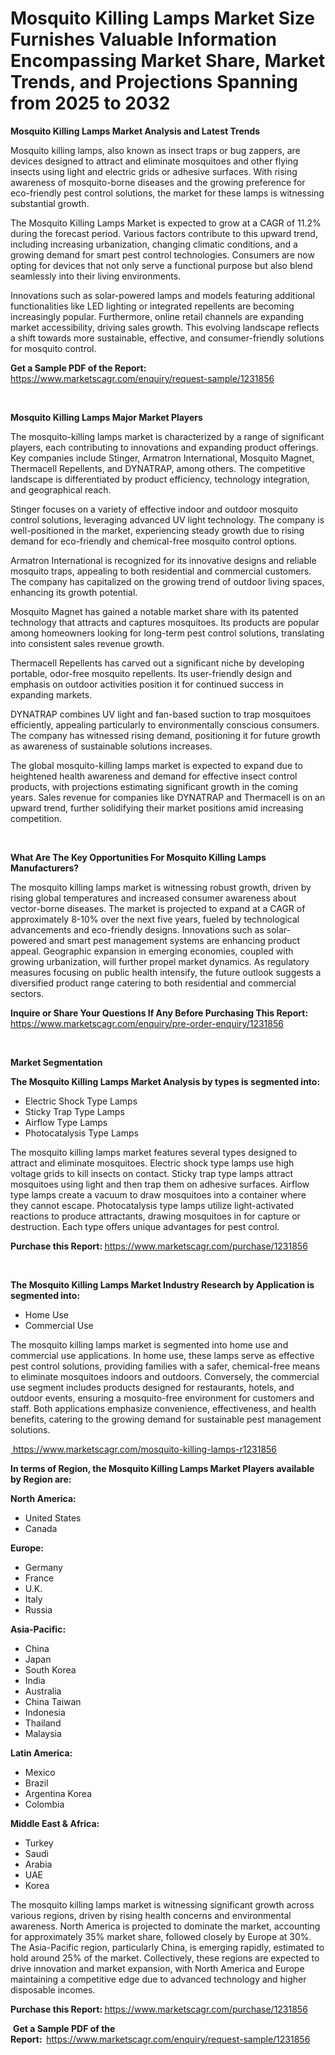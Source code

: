 <p><h1>Mosquito Killing Lamps Market Size Furnishes Valuable Information Encompassing Market Share, Market Trends, and Projections Spanning from 2025 to 2032</h1></p><p><strong>Mosquito Killing Lamps Market Analysis and Latest Trends</strong></p>
<p><p>Mosquito killing lamps, also known as insect traps or bug zappers, are devices designed to attract and eliminate mosquitoes and other flying insects using light and electric grids or adhesive surfaces. With rising awareness of mosquito-borne diseases and the growing preference for eco-friendly pest control solutions, the market for these lamps is witnessing substantial growth. </p><p>The Mosquito Killing Lamps Market is expected to grow at a CAGR of 11.2% during the forecast period. Various factors contribute to this upward trend, including increasing urbanization, changing climatic conditions, and a growing demand for smart pest control technologies. Consumers are now opting for devices that not only serve a functional purpose but also blend seamlessly into their living environments. </p><p>Innovations such as solar-powered lamps and models featuring additional functionalities like LED lighting or integrated repellents are becoming increasingly popular. Furthermore, online retail channels are expanding market accessibility, driving sales growth. This evolving landscape reflects a shift towards more sustainable, effective, and consumer-friendly solutions for mosquito control.</p></p>
<p><strong>Get a Sample PDF of the Report:&nbsp;</strong> <a href="https://www.marketscagr.com/enquiry/request-sample/1231856?utm_campaign=2650&utm_medium=2&utm_source=Github&utm_content=ia&utm_term=16042025&utm_id=mosquito-killing-lamps">https://www.marketscagr.com/enquiry/request-sample/1231856</a></p>
<p>&nbsp;</p>
<p><strong>Mosquito Killing Lamps Major Market Players</strong></p>
<p><p>The mosquito-killing lamps market is characterized by a range of significant players, each contributing to innovations and expanding product offerings. Key companies include Stinger, Armatron International, Mosquito Magnet, Thermacell Repellents, and DYNATRAP, among others. The competitive landscape is differentiated by product efficiency, technology integration, and geographical reach.</p><p>Stinger focuses on a variety of effective indoor and outdoor mosquito control solutions, leveraging advanced UV light technology. The company is well-positioned in the market, experiencing steady growth due to rising demand for eco-friendly and chemical-free mosquito control options.</p><p>Armatron International is recognized for its innovative designs and reliable mosquito traps, appealing to both residential and commercial customers. The company has capitalized on the growing trend of outdoor living spaces, enhancing its growth potential.</p><p>Mosquito Magnet has gained a notable market share with its patented technology that attracts and captures mosquitoes. Its products are popular among homeowners looking for long-term pest control solutions, translating into consistent sales revenue growth.</p><p>Thermacell Repellents has carved out a significant niche by developing portable, odor-free mosquito repellents. Its user-friendly design and emphasis on outdoor activities position it for continued success in expanding markets.</p><p>DYNATRAP combines UV light and fan-based suction to trap mosquitoes efficiently, appealing particularly to environmentally conscious consumers. The company has witnessed rising demand, positioning it for future growth as awareness of sustainable solutions increases.</p><p>The global mosquito-killing lamps market is expected to expand due to heightened health awareness and demand for effective insect control products, with projections estimating significant growth in the coming years. Sales revenue for companies like DYNATRAP and Thermacell is on an upward trend, further solidifying their market positions amid increasing competition.</p></p>
<p>&nbsp;</p>
<p><strong>What Are The Key Opportunities For Mosquito Killing Lamps Manufacturers?</strong></p>
<p><p>The mosquito killing lamps market is witnessing robust growth, driven by rising global temperatures and increased consumer awareness about vector-borne diseases. The market is projected to expand at a CAGR of approximately 8-10% over the next five years, fueled by technological advancements and eco-friendly designs. Innovations such as solar-powered and smart pest management systems are enhancing product appeal. Geographic expansion in emerging economies, coupled with growing urbanization, will further propel market dynamics. As regulatory measures focusing on public health intensify, the future outlook suggests a diversified product range catering to both residential and commercial sectors.</p></p>
<p><strong>Inquire or Share Your Questions If Any Before Purchasing This Report:</strong> <a href="https://www.marketscagr.com/enquiry/pre-order-enquiry/1231856?utm_campaign=2650&utm_medium=2&utm_source=Github&utm_content=ia&utm_term=16042025&utm_id=mosquito-killing-lamps">https://www.marketscagr.com/enquiry/pre-order-enquiry/1231856</a></p>
<p>&nbsp;</p>
<p><strong>Market Segmentation</strong></p>
<p><strong>The Mosquito Killing Lamps Market Analysis by types is segmented into:</strong></p>
<p><ul><li>Electric Shock Type Lamps</li><li>Sticky Trap Type Lamps</li><li>Airflow Type Lamps</li><li>Photocatalysis Type Lamps</li></ul></p>
<p><p>The mosquito killing lamps market features several types designed to attract and eliminate mosquitoes. Electric shock type lamps use high voltage grids to kill insects on contact. Sticky trap type lamps attract mosquitoes using light and then trap them on adhesive surfaces. Airflow type lamps create a vacuum to draw mosquitoes into a container where they cannot escape. Photocatalysis type lamps utilize light-activated reactions to produce attractants, drawing mosquitoes in for capture or destruction. Each type offers unique advantages for pest control.</p></p>
<p><strong>Purchase this Report:&nbsp;</strong><a href="https://www.marketscagr.com/purchase/1231856?utm_campaign=2650&utm_medium=2&utm_source=Github&utm_content=ia&utm_term=16042025&utm_id=mosquito-killing-lamps">https://www.marketscagr.com/purchase/1231856</a></p>
<p>&nbsp;</p>
<p><strong>The Mosquito Killing Lamps Market Industry Research by Application is segmented into:</strong></p>
<p><ul><li>Home Use</li><li>Commercial Use</li></ul></p>
<p><p>The mosquito killing lamps market is segmented into home use and commercial use applications. In home use, these lamps serve as effective pest control solutions, providing families with a safer, chemical-free means to eliminate mosquitoes indoors and outdoors. Conversely, the commercial use segment includes products designed for restaurants, hotels, and outdoor events, ensuring a mosquito-free environment for customers and staff. Both applications emphasize convenience, effectiveness, and health benefits, catering to the growing demand for sustainable pest management solutions.</p></p>
<p><a href="https://www.marketscagr.com/mosquito-killing-lamps-r1231856?utm_campaign=2650&utm_medium=2&utm_source=Github&utm_content=ia&utm_term=16042025&utm_id=mosquito-killing-lamps">&nbsp;https://www.marketscagr.com/mosquito-killing-lamps-r1231856</a></p>
<p><strong>In terms of Region, the Mosquito Killing Lamps Market Players available by Region are:</strong></p>
<p>
    <p> <strong> North America: </strong>
        <ul>
            <li>United States</li>
            <li>Canada</li>
        </ul>
        </p> 
    <p> <strong> Europe: </strong>
        <ul>
            <li>Germany</li>
            <li>France</li>
            <li>U.K.</li>
            <li>Italy</li>
            <li>Russia</li>
        </ul>
        </p> 
    <p> <strong> Asia-Pacific: </strong>
        <ul>
            <li>China</li>
            <li>Japan</li>
            <li>South Korea</li>
            <li>India</li>
            <li>Australia</li>
            <li>China Taiwan</li>
            <li>Indonesia</li>
            <li>Thailand</li>
            <li>Malaysia</li>
        </ul>
        </p> 
    <p> <strong> Latin America: </strong>
        <ul>
            <li>Mexico</li>
            <li>Brazil</li>
            <li>Argentina Korea</li>
            <li>Colombia</li>
        </ul>
        </p> 
    <p> <strong> Middle East & Africa: </strong>
        <ul>
            <li>Turkey</li>
            <li>Saudi</li>
            <li>Arabia</li>
            <li>UAE</li>
            <li>Korea</li>
        </ul>
    </p>
    </p>
<p><p>The mosquito killing lamps market is witnessing significant growth across various regions, driven by rising health concerns and environmental awareness. North America is projected to dominate the market, accounting for approximately 35% market share, followed closely by Europe at 30%. The Asia-Pacific region, particularly China, is emerging rapidly, estimated to hold around 25% of the market. Collectively, these regions are expected to drive innovation and market expansion, with North America and Europe maintaining a competitive edge due to advanced technology and higher disposable incomes.</p></p>
<p><strong>Purchase this Report: </strong><a href="https://www.marketscagr.com/purchase/1231856?utm_campaign=2650&utm_medium=2&utm_source=Github&utm_content=ia&utm_term=16042025&utm_id=mosquito-killing-lamps">https://www.marketscagr.com/purchase/1231856</a></p>
<p>&nbsp;<strong>Get a Sample PDF of the Report:&nbsp;&nbsp;</strong><a href="https://www.marketscagr.com/enquiry/request-sample/1231856?utm_campaign=2650&utm_medium=2&utm_source=Github&utm_content=ia&utm_term=16042025&utm_id=mosquito-killing-lamps">https://www.marketscagr.com/enquiry/request-sample/1231856</a></p>
<p><strong></strong></p>
<p><p></p><p></p><p></p></p>